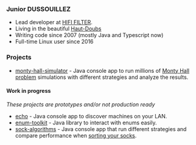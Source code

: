 ### Junior DUSSOUILLEZ

- Lead developer at [HIFI FILTER](https://hifi-filter.com).
- Living in the beautiful [Haut-Doubs](https://fr.wikipedia.org/wiki/Haut-Doubs)
- Writing code since 2007 (mostly Java and Typescript now)
- Full-time Linux user since 2016

### Projects

- [monty-hall-simulator](https://github.com/jdussouillez/monty-hall-simulator) - Java console app to run millions of [Monty Hall problem](https://en.wikipedia.org/wiki/Monty_Hall_problem) simulations with different strategies and analyze the results.

#### Work in progress

*These projects are prototypes and/or not production ready*

- [echo](https://github.com/jdussouillez/echo) - Java console app to discover machines on your LAN.
- [enum-toolkit](https://github.com/jdussouillez/enum-toolkit) - Java library to interact with enums easily.
- [sock-algorithms](https://github.com/jdussouillez/sock-algorithms) - Java console app that run different strategies and compare performance when [sorting your socks](https://stackoverflow.com/questions/14415881/how-can-i-pair-socks-from-a-pile-efficiently).
